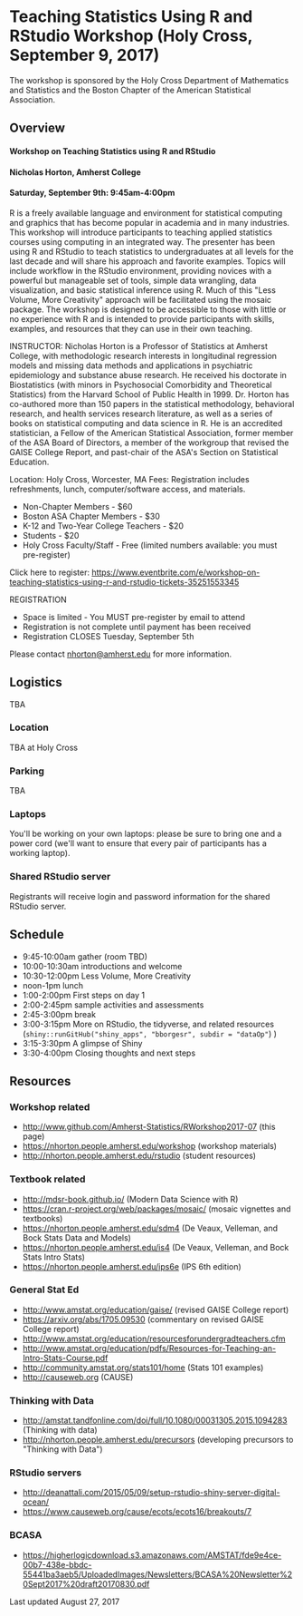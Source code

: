 # Teaching Statistics Using R and RStudio Workshop (Holy Cross, September 9, 2017)

The workshop is sponsored by the Holy Cross Department of Mathematics and Statistics and the Boston Chapter of the American Statistical Association.

## Overview

#### Workshop on Teaching Statistics using R and RStudio 
#### Nicholas Horton, Amherst College
#### Saturday, September 9th: 9:45am-4:00pm

R is a freely available language and environment for statistical computing and graphics that has become popular in academia and in many industries. This workshop will introduce participants to teaching applied statistics courses using computing in an integrated way. The presenter has been using R and RStudio to teach statistics to undergraduates at all levels for the last decade and will share his approach and favorite examples. Topics will include workflow in the RStudio environment, providing novices with a powerful but manageable set of tools, simple data wrangling, data visualization, and basic statistical inference using R. Much of this "Less Volume, More Creativity" approach will be facilitated using the mosaic package. The workshop is designed to be accessible to those with little or no experience with R and is intended to provide participants with skills, examples, and resources that they can use in their own teaching.

INSTRUCTOR: Nicholas Horton is a Professor of Statistics at Amherst College, with methodologic research interests in longitudinal regression models and missing data methods and applications in psychiatric epidemiology and substance abuse research. He received his doctorate in Biostatistics (with minors in Psychosocial Comorbidity and Theoretical Statistics) from the Harvard School of Public Health in 1999. Dr. Horton has co-authored more than 150 papers in the statistical methodology, behavioral research, and health services research literature, as well as a series of books on statistical computing and data science in R. He is an accredited statistician, a Fellow of the American Statistical Association, former member of the ASA Board of Directors, a member of the workgroup that revised the GAISE College Report, and past-chair of the ASA's Section on Statistical Education.

Location: Holy Cross, Worcester, MA 
Fees: Registration includes refreshments, lunch, computer/software access, and materials. 
- Non-Chapter Members - $60 
- Boston ASA Chapter Members - $30 
- K-12 and Two-Year College Teachers - $20 
- Students - $20 
- Holy Cross Faculty/Staff - Free (limited numbers available: you must pre-register)

Click here to register: https://www.eventbrite.com/e/workshop-on-teaching-statistics-using-r-and-rstudio-tickets-35251553345

REGISTRATION 
- Space is limited - You MUST pre-register by email to attend 
- Registration is not complete until payment has been received 
- Registration CLOSES Tuesday, September 5th

Please contact nhorton@amherst.edu for more information.



## Logistics

TBA

### Location

TBA at Holy Cross

### Parking

TBA

### Laptops

You'll be working on your own laptops: please be sure to bring one and a power cord (we'll want to ensure that every pair of participants has a working laptop).

### Shared RStudio server

Registrants will receive login and password information for the shared RStudio server.


## Schedule

- 9:45-10:00am gather (room TBD)
- 10:00-10:30am introductions and welcome
- 10:30-12:00pm Less Volume, More Creativity
- noon-1pm lunch
- 1:00-2:00pm First steps on day 1
- 2:00-2:45pm sample activities and assessments
- 2:45-3:00pm break
- 3:00-3:15pm More on RStudio, the tidyverse, and related resources (`shiny::runGitHub("shiny_apps", "bborgesr", subdir = "dataOp"`)
)
- 3:15-3:30pm A glimpse of Shiny
- 3:30-4:00pm Closing thoughts and next steps

## Resources

### Workshop related

- http://www.github.com/Amherst-Statistics/RWorkshop2017-07 (this page)
- https://nhorton.people.amherst.edu/workshop (workshop materials)
- http://nhorton.people.amherst.edu/rstudio (student resources)

### Textbook related

- http://mdsr-book.github.io/ (Modern Data Science with R)
- https://cran.r-project.org/web/packages/mosaic/ (mosaic vignettes and textbooks)
- https://nhorton.people.amherst.edu/sdm4 (De Veaux, Velleman, and Bock Stats Data and Models)
- https://nhorton.people.amherst.edu/is4 (De Veaux, Velleman, and Bock Stats Intro Stats)
- https://nhorton.people.amherst.edu/ips6e (IPS 6th edition)

### General Stat Ed

- http://www.amstat.org/education/gaise/ (revised GAISE College report)
- https://arxiv.org/abs/1705.09530 (commentary on revised GAISE College report)
- http://www.amstat.org/education/resourcesforundergradteachers.cfm
- http://www.amstat.org/education/pdfs/Resources-for-Teaching-an-Intro-Stats-Course.pdf
- http://community.amstat.org/stats101/home (Stats 101 examples)
- http://causeweb.org (CAUSE)

### Thinking with Data

- http://amstat.tandfonline.com/doi/full/10.1080/00031305.2015.1094283 (Thinking with data)
- http://nhorton.people.amherst.edu/precursors (developing precursors to "Thinking with Data")

### RStudio servers

- http://deanattali.com/2015/05/09/setup-rstudio-shiny-server-digital-ocean/
- https://www.causeweb.org/cause/ecots/ecots16/breakouts/7

### BCASA

- https://higherlogicdownload.s3.amazonaws.com/AMSTAT/fde9e4ce-00b7-438e-bbdc-55441ba3aeb5/UploadedImages/Newsletters/BCASA%20Newsletter%20Sept2017%20draft20170830.pdf

Last updated August 27, 2017
